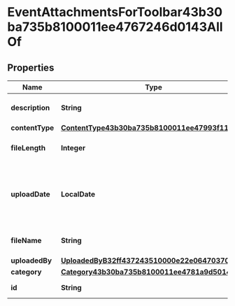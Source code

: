 

# EventAttachmentsForToolbar43b30ba735b8100011ee4767246d0143AllOf


## Properties

| Name | Type | Description | Notes |
|------------ | ------------- | ------------- | -------------|
|**description** | **String** | Event attachment description |  [optional] |
|**contentType** | [**ContentType43b30ba735b8100011ee47993f11014a**](ContentType43b30ba735b8100011ee47993f11014a.md) |  |  [optional] |
|**fileLength** | **Integer** | File length of the attachment |  [optional] |
|**uploadDate** | **LocalDate** | Returns Date the Business Process Attachment was updated. |  [optional] [readonly] |
|**fileName** | **String** | File name of the attachment |  [optional] |
|**uploadedBy** | [**UploadedByB32ff437243510000e22e06470370160**](UploadedByB32ff437243510000e22e06470370160.md) |  |  [optional] |
|**category** | [**Category43b30ba735b8100011ee4781a9d50146**](Category43b30ba735b8100011ee4781a9d50146.md) |  |  [optional] |
|**id** | **String** | Id of the instance |  [optional] |



